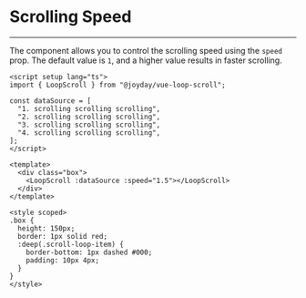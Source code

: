 # Scrolling Speed

---

The component allows you to control the scrolling speed using the `speed` prop. The default value is `1`, and a higher value results in faster scrolling.

<script setup lang="ts">
import { LoopScroll } from "@joyday/vue-loop-scroll";;

const dataSource = [
  "1. scrolling scrolling scrolling",
  "2. scrolling scrolling scrolling",
  "3. scrolling scrolling scrolling",
  "4. scrolling scrolling scrolling",
];
</script>

<div :class="$style.box">
  <LoopScroll :dataSource :speed="1.5"></LoopScroll>
</div>

<style module>
  .box {
    height: 150px;
    border: 1px solid red;
    :global(.scroll-loop-item) {
      border-bottom: 1px dashed #000;
      padding: 10px 4px;
    }
  }
</style>

```vue
<script setup lang="ts">
import { LoopScroll } from "@joyday/vue-loop-scroll";

const dataSource = [
  "1. scrolling scrolling scrolling",
  "2. scrolling scrolling scrolling",
  "3. scrolling scrolling scrolling",
  "4. scrolling scrolling scrolling",
];
</script>

<template>
  <div class="box">
    <LoopScroll :dataSource :speed="1.5"></LoopScroll>
  </div>
</template>

<style scoped>
.box {
  height: 150px;
  border: 1px solid red;
  :deep(.scroll-loop-item) {
    border-bottom: 1px dashed #000;
    padding: 10px 4px;
  }
}
</style>
```
